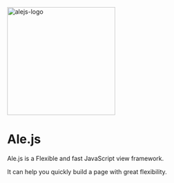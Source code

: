 <img style='margin:auto' alt='alejs-logo' height='250px' src='https://github.com/Ale-js/alejs/blob/master/images/logo.png'>

# Ale.js

Ale.js is a Flexible and fast JavaScript view framework.



It can help you quickly build a page with great flexibility.
